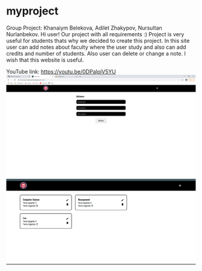 # myproject
Group Project: Khanaiym Belekova, Adilet Zhakypov, Nursultan Nurlanbekov.
Hi user! Our project with all requirements :) Project is very useful for students thats why we decided to create this project. In this site user can add notes about faculty where the user study and also can add credits and number of students. Also user can delete or change a note. I wish that this website is useful.

YouTube link: https://youtu.be/0DPalpjV5YU
![alt text](screenshots/gigi.png)
![alt text](screenshots/jamm.png)
